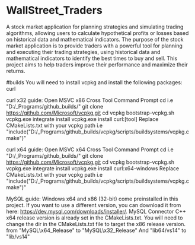 # WallStreet_Traders
A stock market application for planning strategies and simulating trading algorithms, allowing users to calculate hypothetical profits or losses based on historical data and mathematical indicators. The purpose of the stock market application is to provide traders with a powerful tool for planning and executing their trading strategies, using historical data and mathematical indicators to identify the best times to buy and sell. This project aims to help traders improve their performance and maximize their returns.

#builds
You will need to install vcpkg and install the following packages: curl

curl x32 guide:
Open MSVC x86 Cross Tool Command Prompt
cd <your path> i.e "D:/_Programs/github_builds/"
git clone https://github.com/Microsoft/vcpkg.git
cd vcpkg
bootstrap-vcpkg.sh
vcpkg.exe integrate install
vcpkg.exe install curl:[tool]
Replace CMakeLists.txt with your vcpkg path i.e "include("D:/_Programs/github_builds/vcpkg/scripts/buildsystems/vcpkg.cmake")"

curl x64 guide:
Open MSVC x64 Cross Tool Command Prompt
cd <your path> i.e "D:/_Programs/github_builds/"
git clone https://github.com/Microsoft/vcpkg.git
cd vcpkg
bootstrap-vcpkg.sh
vcpkg.exe integrate install
vcpkg.exe install curl:x64-windows
Replace CMakeLists.txt with your vcpkg path i.e "include("D:/_Programs/github_builds/vcpkg/scripts/buildsystems/vcpkg.cmake")"

MySQL guide:
Windows x64 and x86 (32-bit) come preinstalled in this project. If you want to use a different version, you can download it from here: https://dev.mysql.com/downloads/installer/.
MySQL Connector C++ x64 release version is already set in the CMakeLists.txt.
You will need to change the dir in the CMakeLists.txt file to target the x86 release version. 
from "MySQL\\x64_Release" to "MySQL\\x32_Release" And "lib64/vs14" to "lib/vs14"